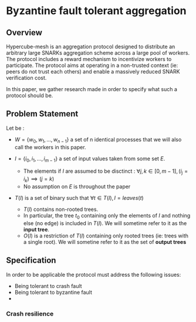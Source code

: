 # Byzantine fault tolerant aggregation

## Overview

Hypercube-mesh is an aggregation protocol designed to distribute an arbitrary large SNARKs aggregation scheme across a large pool of workers. The protocol includes a reward mechanism to incentivize workers to participate. The protocol aims at operating in a non-trusted context (ie: peers do not trust each others) and enable a massively reduced SNARK verification cost.

In this paper, we gather research made in order to specify what such a protocol should be.

## Problem Statement

Let be :

* $W = \{ w_0, w_1, ..., w_{n-1} \}$ a set of n identical processes that we will also call the workers in this paper.

* $I = \{i_0, i_1, ... , i_{m-1}\}$ a set of input values taken from some set $E$. 
  * The elements if $I$ are assumed to be disctinct : $\forall j,k \in [0, m-1], (i_j = i_k) \implies (j = k)$
  * No assumption on $E$ is throughout the paper
  
* $T(I)$ is a set of binary such that $\forall t \in T(I),I = leaves(t)$
  * $T(I)$ contains non-rooted trees. 
  * In particular, the tree $t_0$ containing only the elements of $I$ and nothing else (no edge) is included in $T(I)$. We will sometime refer to it as the **input tree**.
  * $O(I)$ is a restriction of $T(I)$ containing only rooted trees (ie: trees with a single root). We will sometine refer to it as the set of **output trees**

## Specification

In order to be applicable the protocol must address the following issues:

* Being tolerant to crash fault
* Being tolerant to byzantine fault
* 

### Crash resilience

